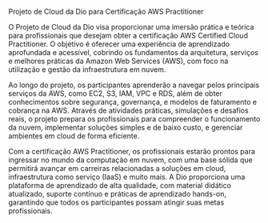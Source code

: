 Projeto de Cloud da Dio para Certificação AWS Practitioner

O Projeto de Cloud da Dio visa proporcionar uma imersão prática e teórica para profissionais que desejam obter a certificação AWS Certified Cloud Practitioner. O objetivo é oferecer uma experiência de aprendizado aprofundada e acessível, cobrindo os fundamentos da arquitetura, serviços e melhores práticas da Amazon Web Services (AWS), com foco na utilização e gestão da infraestrutura em nuvem.

Ao longo do projeto, os participantes aprenderão a navegar pelos principais serviços da AWS, como EC2, S3, IAM, VPC e RDS, além de obter conhecimentos sobre segurança, governança, e modelos de faturamento e cobrança na AWS. Através de atividades práticas, simulações e desafios reais, o projeto prepara os profissionais para compreender o funcionamento da nuvem, implementar soluções simples e de baixo custo, e gerenciar ambientes em cloud de forma eficiente.

Com a certificação AWS Practitioner, os profissionais estarão prontos para ingressar no mundo da computação em nuvem, com uma base sólida que permitirá avançar em carreiras relacionadas a soluções em cloud, infraestrutura como serviço (IaaS) e muito mais. A Dio proporciona uma plataforma de aprendizado de alta qualidade, com material didático atualizado, suporte contínuo e práticas de aprendizado hands-on, garantindo que todos os participantes possam atingir suas metas profissionais.


